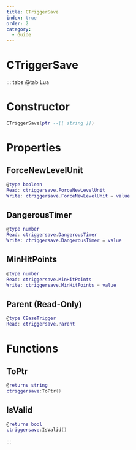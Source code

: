 ```yaml
---
title: CTriggerSave
index: true
order: 2
category:
  - Guide
---
```


# CTriggerSave

::: tabs
@tab Lua
# Constructor
```lua
CTriggerSave(ptr --[[ string ]])
```
# Properties
## ForceNewLevelUnit 
```lua
@type boolean
Read: ctriggersave.ForceNewLevelUnit
Write: ctriggersave.ForceNewLevelUnit = value
```
## DangerousTimer 
```lua
@type number
Read: ctriggersave.DangerousTimer
Write: ctriggersave.DangerousTimer = value
```
## MinHitPoints 
```lua
@type number
Read: ctriggersave.MinHitPoints
Write: ctriggersave.MinHitPoints = value
```
## Parent (Read-Only)
```lua
@type CBaseTrigger
Read: ctriggersave.Parent
```
# Functions
## ToPtr
```lua
@returns string
ctriggersave:ToPtr()
```
## IsValid
```lua
@returns bool
ctriggersave:IsValid()
```

:::